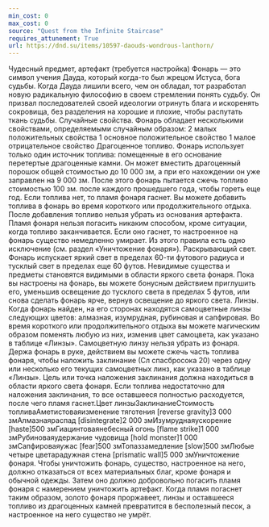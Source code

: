 ```yaml
---
min_cost: 0
max_cost: 0
source: "Quest from the Infinite Staircase"
requires_attunement: True
url: https://dnd.su/items/10597-daouds-wondrous-lanthorn/
---
```


Чудесный предмет, артефакт (требуется настройка)
Фонарь — это символ учения Дауда, который когда-то был жрецом Истуса, бога судьбы. Когда Дауда лишили всего, чем он обладал, тот разработал новую радикальную философию в своем стремлении понять судьбу. Он призвал последователей своей идеологии отринуть блага и искоренять сокровища, без разделения на хорошие и плохие, чтобы распутать ткань судьбы.
Случайные свойства. Фонарь обладает несколькими свойствами, определяемыми случайным образом:
2 малых положительных свойства
1 основное положительное свойство
1 малое отрицательное свойство
Драгоценное топливо. Фонарь использует только один источник топлива: помещенные в его основание перетертые драгоценные камни. Он может вместить драгоценный порошок общей стоимостью до 10 000 зм, а при его нахождении он уже заправлен на 9 000 зм. После этого фонарь пытается сжечь топливо стоимостью 100 зм. после каждого прошедшего года, чтобы гореть еще год. Если топлива нет, то пламя фонаря гаснет. Вы можете добавить топлива в фонарь во время короткого или продолжительного отдыха. После добавления топливо нельзя убрать из основания артефакта.
Пламя фонаря нельзя погасить никаким способом, кроме ситуации, когда топливо заканчивается. Если оно гаснет, то настроенное на фонарь существо немедленно умирает. Из этого правила есть одно исключение (см. раздел «Уничтожение фонаря»).
Раскрывающий свет. Фонарь испускает яркий свет в пределах 60-ти футового радиуса и тусклый свет в пределах еще 60 футов. Невидимые существа и предметы становятся видимыми в области яркого света фонаря.
Пока вы настроены на фонарь, вы можете бонусным действием приглушить его, уменьшив освещение до тусклого света в пределах 5 футов, или снова сделать фонарь ярче, вернув освещение до яркого света.
Линзы. Когда фонарь найден, на его сторонах находятся самоцветные линзы следующих цветов: алмазная, изумрудная, рубиновая и сапфировая. Во время короткого или продолжительного отдыха вы можете магическим образом поменять любую из них, изменив цвет самоцвета, как указано в таблице «Линзы». Самоцветную линзу нельзя убрать из фонаря.
Держа фонарь в руке, действием вы можете сжечь часть топлива фонаря, чтобы наложить заклинание (Сл спасбросока 20) через одну или несколько его текущих самоцветных линз, как указано в таблице «Линзы». Цель или точка наложения заклинания должна находиться в области яркого света фонаря. Если топлива недостаточно для наложения заклинания, то все оставшееся полностью расходуется, после чего пламя гаснет.Цвет линзыЗаклинаниеСтоимость
топливаАметистоваяизменение тяготения [reverse
gravity]3 000 змАлмазнаяраспад [disintegrate]2 000 змИзумруднаяускорение [haste]500 змГиацинтоваянебесный огонь [flame strike]1 000 змРубиноваяудержание чудовища [hold
monster]1 000 змСапфироваяужас [fear]500 змТопаззамедление [slow]500 змЛюбые четыре
цветарадужная стена [prismatic wall]5 000 змУничтожение фонаря. Чтобы уничтожить фонарь, существо, настроенное на него, должно отказаться от всех материальных благ, кроме фонаря и обычной одежды. Затем оно должно добровольно погасить пламя фонаря с намерением уничтожить артефакт. Когда пламя погаснет таким образом, золото фонаря проржавеет, линзы и оставшееся топливо из драгоценных камней превратится в бесполезный песок, а настроенное на него существо не умрёт.